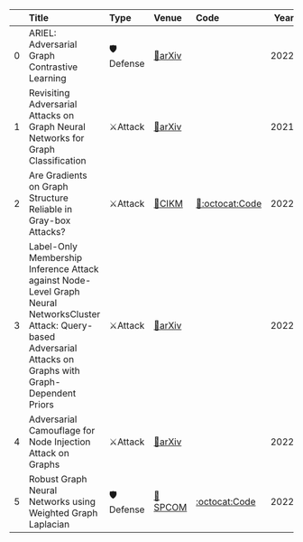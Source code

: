 |    | Title                                                                                                                                                                | Type     | Venue                                       | Code                                                      |   Year | State   | Date       |
|---:|:---------------------------------------------------------------------------------------------------------------------------------------------------------------------|:---------|:--------------------------------------------|:----------------------------------------------------------|-------:|:--------|:-----------|
|  0 | ARIEL: Adversarial Graph Contrastive Learning                                                                                                                        | 🛡Defense | [📝arXiv](https://arxiv.org/abs/2208.06956) |                                                           |   2022 | Added   | 2022-08-17 |
|  1 | Revisiting Adversarial Attacks on Graph Neural Networks for Graph Classification                                                                                     | ⚔Attack  | [📝arXiv](https://arxiv.org/abs/2208.06651) |                                                           |   2021 | Added   | 2022-08-17 |
|  2 | Are Gradients on Graph Structure Reliable in Gray-box Attacks?                                                                                                       | ⚔Attack  | [📝CIKM](https://arxiv.org/abs/2208.05514)  | [📝:octocat:Code](https://github.com/Zihan-Liu-00/AtkSE)  |   2022 | Added   | 2022-08-14 |
|  3 | Label-Only Membership Inference Attack against Node-Level Graph Neural NetworksCluster Attack: Query-based Adversarial Attacks on Graphs with Graph-Dependent Priors | ⚔Attack  | [📝arXiv](https://arxiv.org/abs/2207.13766) |                                                           |   2022 | Added   | 2022-08-05 |
|  4 | Adversarial Camouflage for Node Injection Attack on Graphs                                                                                                           | ⚔Attack  | [📝arXiv](https://arxiv.org/abs/2208.01819) |                                                           |   2022 | Added   | 2022-08-05 |
|  5 | Robust Graph Neural Networks using Weighted Graph Laplacian                                                                                                          | 🛡Defense | [📝SPCOM](https://arxiv.org/abs/2208.01853) | [:octocat:Code](https://github.com/Bharat-Runwal/RWL-GNN) |   2022 | Added   | 2022-08-05 |